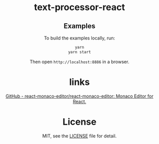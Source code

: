 <p align="center"> 

<h1 align="center">text-processor-react</h1>

<div align="center">
 
## Examples

To build the examples locally, run:

```bash
yarn
yarn start
```

Then open `http://localhost:8886` in a browser.
 
# links
[GitHub - react-monaco-editor/react-monaco-editor: Monaco Editor for React.](https://github.com/react-monaco-editor/react-monaco-editor)
# License

MIT, see the [LICENSE](/LICENSE.md) file for detail.
